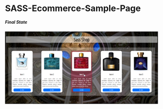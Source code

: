 # SASS-Ecommerce-Sample-Page
##### Final State
<img src="./assets/current-screen.png"  alt="final-state"/>

